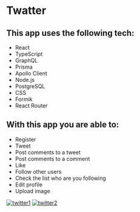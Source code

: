 # Twatter

## This app uses the following tech:

- React
- TypeScript
- GraphQL
- Prisma
- Apollo Client
- Node.js
- PostgreSQL
- CSS
- Formik
- React Router

## With this app you are able to:

- Register
- Tweet
- Post comments to a tweet
- Post comments to a comment
- Like
- Follow other users
- Check the list who are you following
- Edit profile
- Upload image


<a href="https://ibb.co/dQnJGDD"><img src="https://i.ibb.co/55qxBLL/twitter1.jpg" alt="twitter1" border="0"></a>
<a href="https://ibb.co/6rL09yy"><img src="https://i.ibb.co/DzTfc11/twitter2.jpg" alt="twitter2" border="0"></a>
